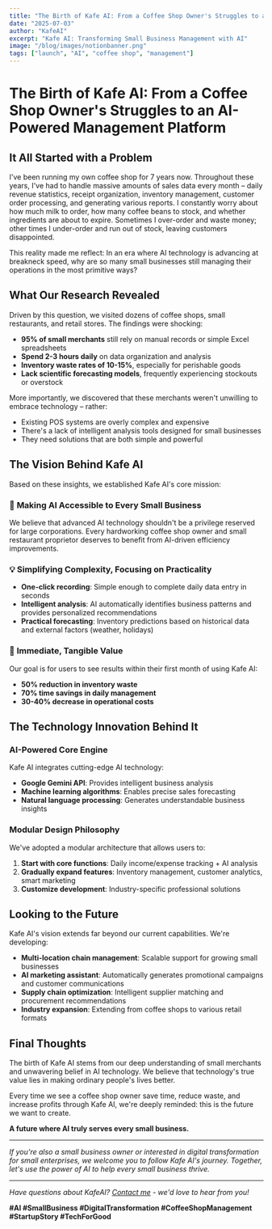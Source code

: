 ```yaml
---
title: "The Birth of Kafe AI: From a Coffee Shop Owner's Struggles to an AI-Powered Management Platform"
date: "2025-07-03"
author: "KafeAI"
excerpt: "Kafe AI: Transforming Small Business Management with AI"
image: "/blog/images/notionbanner.png"
tags: ["launch", "AI", "coffee shop", "management"]
---
```


# The Birth of Kafe AI: From a Coffee Shop Owner's Struggles to an AI-Powered Management Platform

## It All Started with a Problem

I've been running my own coffee shop for 7 years now. Throughout these years, I've had to handle massive amounts of sales data every month – daily revenue statistics, receipt organization, inventory management, customer order processing, and generating various reports. I constantly worry about how much milk to order, how many coffee beans to stock, and whether ingredients are about to expire. Sometimes I over-order and waste money; other times I under-order and run out of stock, leaving customers disappointed.

This reality made me reflect: In an era where AI technology is advancing at breakneck speed, why are so many small businesses still managing their operations in the most primitive ways?

## What Our Research Revealed

Driven by this question, we visited dozens of coffee shops, small restaurants, and retail stores. The findings were shocking:

- **95% of small merchants** still rely on manual records or simple Excel spreadsheets
- **Spend 2-3 hours daily** on data organization and analysis
- **Inventory waste rates of 10-15%**, especially for perishable goods
- **Lack scientific forecasting models**, frequently experiencing stockouts or overstock

More importantly, we discovered that these merchants weren't unwilling to embrace technology – rather:
- Existing POS systems are overly complex and expensive
- There's a lack of intelligent analysis tools designed for small businesses
- They need solutions that are both simple and powerful

## The Vision Behind Kafe AI

Based on these insights, we established Kafe AI's core mission:

### 🎯 **Making AI Accessible to Every Small Business**

We believe that advanced AI technology shouldn't be a privilege reserved for large corporations. Every hardworking coffee shop owner and small restaurant proprietor deserves to benefit from AI-driven efficiency improvements.

### 💡 **Simplifying Complexity, Focusing on Practicality**

- **One-click recording**: Simple enough to complete daily data entry in seconds
- **Intelligent analysis**: AI automatically identifies business patterns and provides personalized recommendations
- **Practical forecasting**: Inventory predictions based on historical data and external factors (weather, holidays)

### 🚀 **Immediate, Tangible Value**

Our goal is for users to see results within their first month of using Kafe AI:
- **50% reduction in inventory waste**
- **70% time savings in daily management**
- **30-40% decrease in operational costs**

## The Technology Innovation Behind It

### AI-Powered Core Engine

Kafe AI integrates cutting-edge AI technology:
- **Google Gemini API**: Provides intelligent business analysis
- **Machine learning algorithms**: Enables precise sales forecasting
- **Natural language processing**: Generates understandable business insights

### Modular Design Philosophy

We've adopted a modular architecture that allows users to:
1. **Start with core functions**: Daily income/expense tracking + AI analysis
2. **Gradually expand features**: Inventory management, customer analytics, smart marketing
3. **Customize development**: Industry-specific professional solutions

## Looking to the Future

Kafe AI's vision extends far beyond our current capabilities. We're developing:

- **Multi-location chain management**: Scalable support for growing small businesses
- **AI marketing assistant**: Automatically generates promotional campaigns and customer communications
- **Supply chain optimization**: Intelligent supplier matching and procurement recommendations
- **Industry expansion**: Extending from coffee shops to various retail formats

## Final Thoughts

The birth of Kafe AI stems from our deep understanding of small merchants and unwavering belief in AI technology. We believe that technology's true value lies in making ordinary people's lives better.

Every time we see a coffee shop owner save time, reduce waste, and increase profits through Kafe AI, we're deeply reminded: this is the future we want to create.

**A future where AI truly serves every small business.**

---

*If you're also a small business owner or interested in digital transformation for small enterprises, we welcome you to follow Kafe AI's journey. Together, let's use the power of AI to help every small business thrive.*

---

*Have questions about KafeAI? [Contact me](mailto:jinnuonoel@gmail.com) - we'd love to hear from you!*

**#AI #SmallBusiness #DigitalTransformation #CoffeeShopManagement #StartupStory #TechForGood**